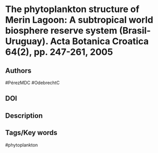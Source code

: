 # The phytoplankton structure of Merin Lagoon: A subtropical world biosphere reserve system (Brasil-Uruguay). Acta Botanica Croatica 64(2), pp. 247-261, 2005
## Authors
#PérezMDC #OdebrechtC 
## DOI
 
## Description

## Tags/Key words
#phytoplankton 